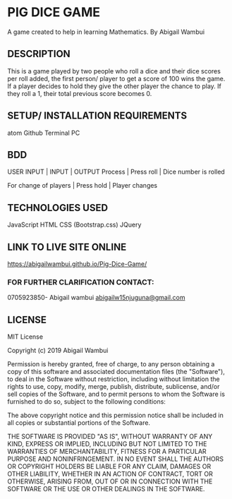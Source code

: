 # PIG DICE GAME
A game created to help in learning Mathematics.
By Abigail Wambui

## DESCRIPTION
This is a game played by two people who roll a dice and their dice scores per roll added, the first person/ player to get a score of 100 wins the game. If a player decides to hold they give the other player the chance to play. If they roll a 1, their total previous score becomes 0.

## SETUP/ INSTALLATION REQUIREMENTS
atom
Github
Terminal
PC

## BDD

USER INPUT            | INPUT         | OUTPUT
Process               | Press roll    | Dice number is rolled

For change of players | Press hold    | Player changes

## TECHNOLOGIES USED
JavaScript
HTML
CSS (Bootstrap.css)
JQuery

## LINK TO LIVE SITE ONLINE
https://abigailwambui.github.io/Pig-Dice-Game/

### FOR FURTHER CLARIFICATION CONTACT:

0705923850- Abigail wambui
abigailw15njuguna@gmail.com

## LICENSE
MIT License

Copyright (c) 2019 Abigail Wambui

Permission is hereby granted, free of charge, to any person obtaining a copy
of this software and associated documentation files (the "Software"), to deal
in the Software without restriction, including without limitation the rights
to use, copy, modify, merge, publish, distribute, sublicense, and/or sell
copies of the Software, and to permit persons to whom the Software is
furnished to do so, subject to the following conditions:

The above copyright notice and this permission notice shall be included in all
copies or substantial portions of the Software.

THE SOFTWARE IS PROVIDED "AS IS", WITHOUT WARRANTY OF ANY KIND, EXPRESS OR
IMPLIED, INCLUDING BUT NOT LIMITED TO THE WARRANTIES OF MERCHANTABILITY,
FITNESS FOR A PARTICULAR PURPOSE AND NONINFRINGEMENT. IN NO EVENT SHALL THE
AUTHORS OR COPYRIGHT HOLDERS BE LIABLE FOR ANY CLAIM, DAMAGES OR OTHER
LIABILITY, WHETHER IN AN ACTION OF CONTRACT, TORT OR OTHERWISE, ARISING FROM,
OUT OF OR IN CONNECTION WITH THE SOFTWARE OR THE USE OR OTHER DEALINGS IN THE
SOFTWARE.
